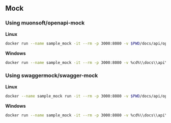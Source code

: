 ## Mock

### Using muonsoft/openapi-mock

**Linux**
```bash
docker run --name sample_mock -it --rm -p 3000:8080 -v $PWD/docs/api/openapi.yaml:/openapi/openapi.yaml -e "OPENAPI_MOCK_SPECIFICATION_URL=/openapi/openapi.yaml" muonsoft/openapi-mock
```

**Windows**
```bash
docker run --name sample_mock -it --rm -p 3000:8080 -v %cd%\\docs\\api\\openapi.yaml:/openapi/openapi.yaml -e "OPENAPI_MOCK_SPECIFICATION_URL=/openapi/openapi.yaml" muonsoft/openapi-mock
```

### Using swaggermock/swagger-mock

**Linux**
```bash
docker --name sample_mock run -it --rm -p 3000:8080 -v $PWD/docs/api/openapi.yaml:/openapi/openapi.yaml -e "SWAGGER_MOCK_SPECIFICATION_URL=/openapi/openapi.yaml" swaggermock/swagger-mock
```

**Windows**
```bash
docker run --name sample_mock -it --rm -p 3000:8080 -v %cd%\\docs\\api\\openapi.yaml:/openapi/openapi.yaml -e "SWAGGER_MOCK_SPECIFICATION_URL=/openapi/openapi.yaml" swaggermock/swagger-mock
```